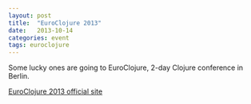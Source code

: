 ```yaml
---
layout: post
title:  "EuroClojure 2013"
date:   2013-10-14
categories: event
tags: euroclojure
---
```


Some lucky ones are going to EuroClojure, 2-day Clojure conference in Berlin.

[EuroClojure 2013 official site][euroclojure]

[euroclojure]: http://euroclojure.com/2013/
